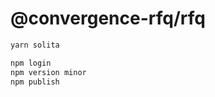 # @convergence-rfq/rfq

```bash
yarn solita
```

```bash
npm login
npm version minor
npm publish
```
